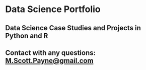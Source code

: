 # Data Science Portfolio
## Data Science Case Studies and Projects in Python and R
## Contact with any questions: M.Scott.Payne@gmail.com
